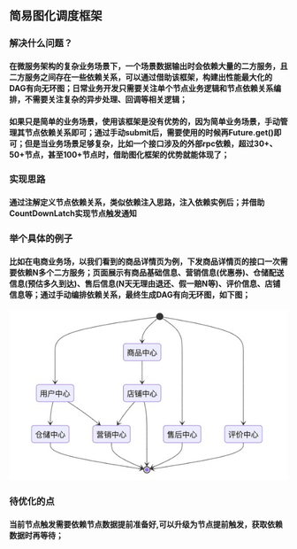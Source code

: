 ## 简易图化调度框架

### 解决什么问题？
#### 在微服务架构的复杂业务场景下，一个场景数据输出时会依赖大量的二方服务，且二方服务之间存在一些依赖关系，可以通过借助该框架，构建出性能最大化的DAG有向无环图；日常业务开发只需要关注单个节点业务逻辑和节点依赖关系编排，不需要关注复杂的异步处理、回调等相关逻辑；
#### 如果只是简单的业务场景，使用该框架是没有优势的，因为简单业务场景，手动管理其节点依赖关系即可；通过手动submit后，需要使用的时候再Future.get()即可；但是当业务场景足够复杂，比如一个接口涉及的外部rpc依赖，超过30+、50+节点，甚至100+节点时，借助图化框架的优势就能体现了；

### 实现思路
#### 通过注解定义节点依赖关系，类似依赖注入思路，注入依赖实例后；并借助CountDownLatch实现节点触发通知

### 举个具体的例子
#### 比如在电商业务场，以我们看到的商品详情页为例，下发商品详情页的接口一次需要依赖N多个二方服务；页面展示有商品基础信息、营销信息(优惠券)、仓储配送信息(预估多久到达)、售后信息(N天无理由退还、假一赔N等)、评价信息、店铺信息等；通过手动编排依赖关系，最终生成DAG有向无环图，如下图；
![image](https://raw.githubusercontent.com/wycm/tiny-graph-framework/main/img_1.png)

### 待优化的点
#### 当前节点触发需要依赖节点数据提前准备好,可以升级为节点提前触发，获取依赖数据时再等待；


